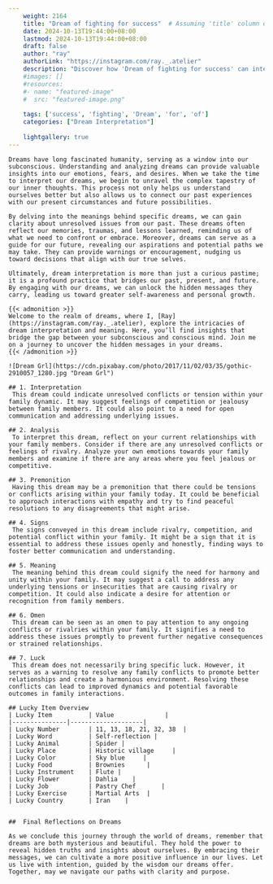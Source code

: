 ```yaml
---
    weight: 2164
    title: "Dream of fighting for success"  # Assuming 'title' column exists
    date: 2024-10-13T19:44:00+08:00
    lastmod: 2024-10-13T19:44:00+08:00
    draft: false
    author: "ray"
    authorLink: "https://instagram.com/ray._.atelier"
    description: "Discover how 'Dream of fighting for success' can interpret your future and uncover its significant meanings in your life."
    #images: []
    #resources:
    #- name: "featured-image"
    #  src: "featured-image.png"
    
    tags: ['success', 'fighting', 'Dream', 'for', 'of']
    categories: ["Dream Interpretation"]
    
    lightgallery: true
---
```

    
    Dreams have long fascinated humanity, serving as a window into our subconscious. Understanding and analyzing dreams can provide valuable insights into our emotions, fears, and desires. When we take the time to interpret our dreams, we begin to unravel the complex tapestry of our inner thoughts. This process not only helps us understand ourselves better but also allows us to connect our past experiences with our present circumstances and future possibilities.
    
    By delving into the meanings behind specific dreams, we can gain clarity about unresolved issues from our past. These dreams often reflect our memories, traumas, and lessons learned, reminding us of what we need to confront or embrace. Moreover, dreams can serve as a guide for our future, revealing our aspirations and potential paths we may take. They can provide warnings or encouragement, nudging us toward decisions that align with our true selves.
    
    Ultimately, dream interpretation is more than just a curious pastime; it is a profound practice that bridges our past, present, and future. By engaging with our dreams, we can unlock the hidden messages they carry, leading us toward greater self-awareness and personal growth.
    
    {{< admonition >}}
    Welcome to the realm of dreams, where I, [Ray](https://instagram.com/ray._.atelier), explore the intricacies of dream interpretation and meaning. Here, you’ll find insights that bridge the gap between your subconscious and conscious mind. Join me on a journey to uncover the hidden messages in your dreams.
    {{< /admonition >}}
    
    ![Dream Grl](https://cdn.pixabay.com/photo/2017/11/02/03/35/gothic-2910057_1280.jpg "Dream Grl")
    
    ## 1. Interpretation
     This dream could indicate unresolved conflicts or tension within your family dynamic. It may suggest feelings of competition or jealousy between family members. It could also point to a need for open communication and addressing underlying issues.
    
    ## 2. Analysis
     To interpret this dream, reflect on your current relationships with your family members. Consider if there are any unresolved conflicts or feelings of rivalry. Analyze your own emotions towards your family members and examine if there are any areas where you feel jealous or competitive.
    
    ## 3. Premonition
     Having this dream may be a premonition that there could be tensions or conflicts arising within your family today. It could be beneficial to approach interactions with empathy and try to find peaceful resolutions to any disagreements that might arise.
    
    ## 4. Signs
     The signs conveyed in this dream include rivalry, competition, and potential conflict within your family. It might be a sign that it is essential to address these issues openly and honestly, finding ways to foster better communication and understanding.
    
    ## 5. Meaning
     The meaning behind this dream could signify the need for harmony and unity within your family. It may suggest a call to address any underlying tensions or insecurities that are causing rivalry or competition. It could also indicate a desire for attention or recognition from family members.
    
    ## 6. Omen
     This dream can be seen as an omen to pay attention to any ongoing conflicts or rivalries within your family. It signifies a need to address these issues promptly to prevent further negative consequences or strained relationships.
    
    ## 7. Luck
     This dream does not necessarily bring specific luck. However, it serves as a warning to resolve any family conflicts to promote better relationships and create a harmonious environment. Resolving these conflicts can lead to improved dynamics and potential favorable outcomes in family interactions.
    
    ## Lucky Item Overview
    | Lucky Item          | Value              |
    |---------------|--------------------|
    | Lucky Number        | 11, 13, 18, 21, 32, 38  |
    | Lucky Word          | Self-reflection |
    | Lucky Animal        | Spider |
    | Lucky Place         | Historic village     |
    | Lucky Color         | Sky blue     |
    | Lucky Food          | Brownies      |
    | Lucky Instrument    | Flute |
    | Lucky Flower        | Dahlia    |
    | Lucky Job           | Pastry Chef       |
    | Lucky Exercise      | Martial Arts  |
    | Lucky Country       | Iran    |
    
    
    ##  Final Reflections on Dreams
    
    As we conclude this journey through the world of dreams, remember that dreams are both mysterious and beautiful. They hold the power to reveal hidden truths and insights about ourselves. By embracing their messages, we can cultivate a more positive influence in our lives. Let us live with intention, guided by the wisdom our dreams offer. Together, may we navigate our paths with clarity and purpose.
    